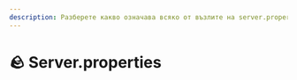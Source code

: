 ```yaml
---
description: Разберете какво означава всяко от възлите на server.properties.
---
```


# 🪨 Server.properties
